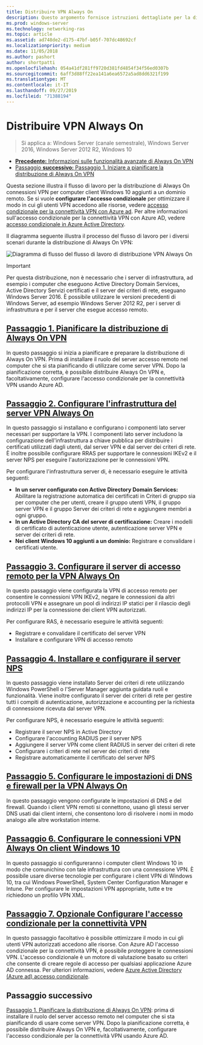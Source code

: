 ```yaml
---
title: Distribuire VPN Always On
description: Questo argomento fornisce istruzioni dettagliate per la distribuzione di Always On VPN in Windows Server 2016.
ms.prod: windows-server
ms.technology: networking-ras
ms.topic: article
ms.assetid: ad748de2-d175-47bf-b05f-707dc48692cf
ms.localizationpriority: medium
ms.date: 11/05/2018
ms.author: pashort
author: shortpatti
ms.openlocfilehash: 054a41df281ff9720d381fd4854f34f56ed0307b
ms.sourcegitcommit: 6aff3d88ff22ea141a6ea6572a5ad8dd6321f199
ms.translationtype: MT
ms.contentlocale: it-IT
ms.lasthandoff: 09/27/2019
ms.locfileid: "71388194"
---
```

# <a name="deploy-always-on-vpn"></a>Distribuire VPN Always On

>Si applica a: Windows Server (canale semestrale), Windows Server 2016, Windows Server 2012 R2, Windows 10

- [**Precedente:** Informazioni sulle funzionalità avanzate di Always On VPN](always-on-vpn-adv-options.md)
- [Passaggio **successivo:** Passaggio 1. Iniziare a pianificare la distribuzione di Always On VPN](always-on-vpn-deploy-planning.md)

Questa sezione illustra il flusso di lavoro per la distribuzione di Always On connessioni VPN per computer client Windows 10 aggiunti a un dominio remoto. Se si vuole **configurare l'accesso condizionale** per ottimizzare il modo in cui gli utenti VPN accedono alle risorse, vedere [accesso condizionale per la connettività VPN con Azure ad](../../ad-ca-vpn-connectivity-windows10.md). Per altre informazioni sull'accesso condizionale per la connettività VPN con Azure AD, vedere [accesso condizionale in Azure Active Directory](https://docs.microsoft.com/azure/active-directory/active-directory-conditional-access-azure-portal). 

Il diagramma seguente illustra il processo del flusso di lavoro per i diversi scenari durante la distribuzione di Always On VPN:

![Diagramma di flusso del flusso di lavoro di distribuzione VPN Always On](../../../../media/Always-On-Vpn/always-on-vpn-deployment-workflow-sm.png)

>[!IMPORTANT]
>Per questa distribuzione, non è necessario che i server di infrastruttura, ad esempio i computer che eseguono Active Directory Domain Services, Active Directory Servizi certificati e il server dei criteri di rete, eseguano Windows Server 2016. È possibile utilizzare le versioni precedenti di Windows Server, ad esempio Windows Server 2012 R2, per i server di infrastruttura e per il server che esegue accesso remoto.

## <a name="step-1-plan-the-always-on-vpn-deploymentalways-on-vpn-deploy-planningmd"></a>[Passaggio 1. Pianificare la distribuzione di Always On VPN](always-on-vpn-deploy-planning.md)

In questo passaggio si inizia a pianificare e preparare la distribuzione di Always On VPN. Prima di installare il ruolo del server accesso remoto nel computer che si sta pianificando di utilizzare come server VPN. Dopo la pianificazione corretta, è possibile distribuire Always On VPN e, facoltativamente, configurare l'accesso condizionale per la connettività VPN usando Azure AD.

## <a name="step-2-configure-the-always-on-vpn-server-infrastructurevpn-deploy-server-infrastructuremd"></a>[Passaggio 2. Configurare l'infrastruttura del server VPN Always On](vpn-deploy-server-infrastructure.md)

In questo passaggio si installano e configurano i componenti lato server necessari per supportare la VPN. I componenti lato server includono la configurazione dell'infrastruttura a chiave pubblica per distribuire i certificati utilizzati dagli utenti, dal server VPN e dal server dei criteri di rete.  È inoltre possibile configurare RRAS per supportare le connessioni IKEv2 e il server NPS per eseguire l'autorizzazione per le connessioni VPN.

Per configurare l'infrastruttura server di, è necessario eseguire le attività seguenti:

- **In un server configurato con Active Directory Domain Services:** Abilitare la registrazione automatica dei certificati in Criteri di gruppo sia per computer che per utenti, creare il gruppo utenti VPN, il gruppo server VPN e il gruppo Server dei criteri di rete e aggiungere membri a ogni gruppo.
- **In un Active Directory CA del server di certificazione:** Creare i modelli di certificato di autenticazione utente, autenticazione server VPN e server dei criteri di rete.
- **Nei client Windows 10 aggiunti a un dominio:** Registrare e convalidare i certificati utente.

## <a name="step-3-configure-the-remote-access-server-for-always-on-vpnvpn-deploy-rasmd"></a>[Passaggio 3. Configurare il server di accesso remoto per la VPN Always On](vpn-deploy-ras.md)

In questo passaggio viene configurata la VPN di accesso remoto per consentire le connessioni VPN IKEv2, negare le connessioni da altri protocolli VPN e assegnare un pool di indirizzi IP statici per il rilascio degli indirizzi IP per la connessione dei client VPN autorizzati.

Per configurare RAS, è necessario eseguire le attività seguenti:

- Registrare e convalidare il certificato del server VPN
- Installare e configurare VPN di accesso remoto

## <a name="step-4-install-and-configure-the-nps-servervpn-deploy-npsmd"></a>[Passaggio 4. Installare e configurare il server NPS](vpn-deploy-nps.md)

In questo passaggio viene installato Server dei criteri di rete utilizzando Windows PowerShell o l'Server Manager aggiunta guidata ruoli e funzionalità. Viene inoltre configurato il server dei criteri di rete per gestire tutti i compiti di autenticazione, autorizzazione e accounting per la richiesta di connessione ricevuta dal server VPN.

Per configurare NPS, è necessario eseguire le attività seguenti:

- Registrare il server NPS in Active Directory
- Configurare l'accounting RADIUS per il server NPS
- Aggiungere il server VPN come client RADIUS in server dei criteri di rete
- Configurare i criteri di rete nel server dei criteri di rete
- Registrare automaticamente il certificato del server NPS

## <a name="step-5-configure-dns-and-firewall-settings-for-always-on-vpnvpn-deploy-dns-firewallmd"></a>[Passaggio 5. Configurare le impostazioni di DNS e firewall per la VPN Always On](vpn-deploy-dns-firewall.md)

In questo passaggio vengono configurate le impostazioni di DNS e del firewall. Quando i client VPN remoti si connettono, usano gli stessi server DNS usati dai client interni, che consentono loro di risolvere i nomi in modo analogo alle altre workstation interne. 

## <a name="step-6-configure-windows-10-client-always-on-vpn-connectionsvpn-deploy-client-vpn-connectionsmd"></a>[Passaggio 6. Configurare le connessioni VPN Always On client Windows 10](vpn-deploy-client-vpn-connections.md)

In questo passaggio si configureranno i computer client Windows 10 in modo che comunichino con tale infrastruttura con una connessione VPN. È possibile usare diverse tecnologie per configurare i client VPN di Windows 10, tra cui Windows PowerShell, System Center Configuration Manager e Intune. Per configurare le impostazioni VPN appropriate, tutte e tre richiedono un profilo VPN XML.

## <a name="step-7-optional-configure-conditional-access-for-vpn-connectivityad-ca-vpn-connectivity-windows10md"></a>[Passaggio 7. Opzionale Configurare l'accesso condizionale per la connettività VPN](../../ad-ca-vpn-connectivity-windows10.md)

In questo passaggio facoltativo è possibile ottimizzare il modo in cui gli utenti VPN autorizzati accedono alle risorse. Con Azure AD l'accesso condizionale per la connettività VPN, è possibile proteggere le connessioni VPN. L'accesso condizionale è un motore di valutazione basato su criteri che consente di creare regole di accesso per qualsiasi applicazione Azure AD connessa. Per ulteriori informazioni, vedere [Azure Active Directory (Azure ad) accesso condizionale](https://docs.microsoft.com/azure/active-directory/active-directory-conditional-access-azure-portal).

## <a name="next-step"></a>Passaggio successivo

[Passaggio 1. Pianificare la distribuzione di Always On VPN](always-on-vpn-deploy-planning.md): prima di installare il ruolo del server accesso remoto nel computer che si sta pianificando di usare come server VPN. Dopo la pianificazione corretta, è possibile distribuire Always On VPN e, facoltativamente, configurare l'accesso condizionale per la connettività VPN usando Azure AD.  
